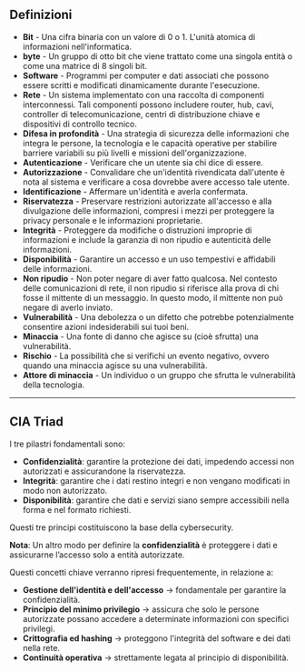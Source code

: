 ## **Definizioni**

- **Bit** - Una cifra binaria con un valore di 0 o 1. L'unità atomica di informazioni nell'informatica.
- **byte** - Un gruppo di otto bit che viene trattato come una singola entità o come una matrice di 8 singoli bit.
- **Software** - Programmi per computer e dati associati che possono essere scritti e modificati dinamicamente durante l'esecuzione.
- **Rete** - Un sistema implementato con una raccolta di componenti interconnessi. Tali componenti possono includere router, hub, cavi, controller di telecomunicazione, centri di distribuzione chiave e dispositivi di controllo tecnico.
- **Difesa in profondità** - Una strategia di sicurezza delle informazioni che integra le persone, la tecnologia e le capacità operative per stabilire barriere variabili su più livelli e missioni dell'organizzazione.
- **Autenticazione** - Verificare che un utente sia chi dice di essere.
- **Autorizzazione** - Convalidare che un'identità rivendicata dall'utente è nota al sistema e verificare a cosa dovrebbe avere accesso tale utente.
- **Identificazione** - Affermare un'identità e averla confermata.
- **Riservatezza** - Preservare restrizioni autorizzate all'accesso e alla divulgazione delle informazioni, compresi i mezzi per proteggere la privacy personale e le informazioni proprietarie.
- **Integrità** - Proteggere da modifiche o distruzioni improprie di informazioni e include la garanzia di non ripudio e autenticità delle informazioni.
- **Disponibilità** - Garantire un accesso e un uso tempestivi e affidabili delle informazioni.
- **Non ripudio** - Non poter negare di aver fatto qualcosa. Nel contesto delle comunicazioni di rete, il non ripudio si riferisce alla prova di chi fosse il mittente di un messaggio. In questo modo, il mittente non può negare di averlo inviato.
- **Vulnerabilità** - Una debolezza o un difetto che potrebbe potenzialmente consentire azioni indesiderabili sui tuoi beni.
- **Minaccia** - Una fonte di danno che agisce su (cioè sfrutta) una vulnerabilità.
- **Rischio** - La possibilità che si verifichi un evento negativo, ovvero quando una minaccia agisce su una vulnerabilità.
- **Attore di minaccia** - Un individuo o un gruppo che sfrutta le vulnerabilità della tecnologia.

---

## **CIA Triad**

I tre pilastri fondamentali sono:

- **Confidenzialità**: garantire la protezione dei dati, impedendo accessi non autorizzati e assicurandone la riservatezza.
- **Integrità**: garantire che i dati restino integri e non vengano modificati in modo non autorizzato.
- **Disponibilità**: garantire che dati e servizi siano sempre accessibili nella forma e nel formato richiesti.

Questi tre principi costituiscono la base della cybersecurity.

**Nota**: Un altro modo per definire la **confidenzialità** è proteggere i dati e assicurarne l’accesso solo a entità autorizzate.

Questi concetti chiave verranno ripresi frequentemente, in relazione a:

- **Gestione dell'identità e dell'accesso** → fondamentale per garantire la confidenzialità.
- **Principio del minimo privilegio** → assicura che solo le persone autorizzate possano accedere a determinate informazioni con specifici privilegi.
- **Crittografia ed hashing** → proteggono l'integrità del software e dei dati nella rete.
- **Continuità operativa** → strettamente legata al principio di disponibilità.

